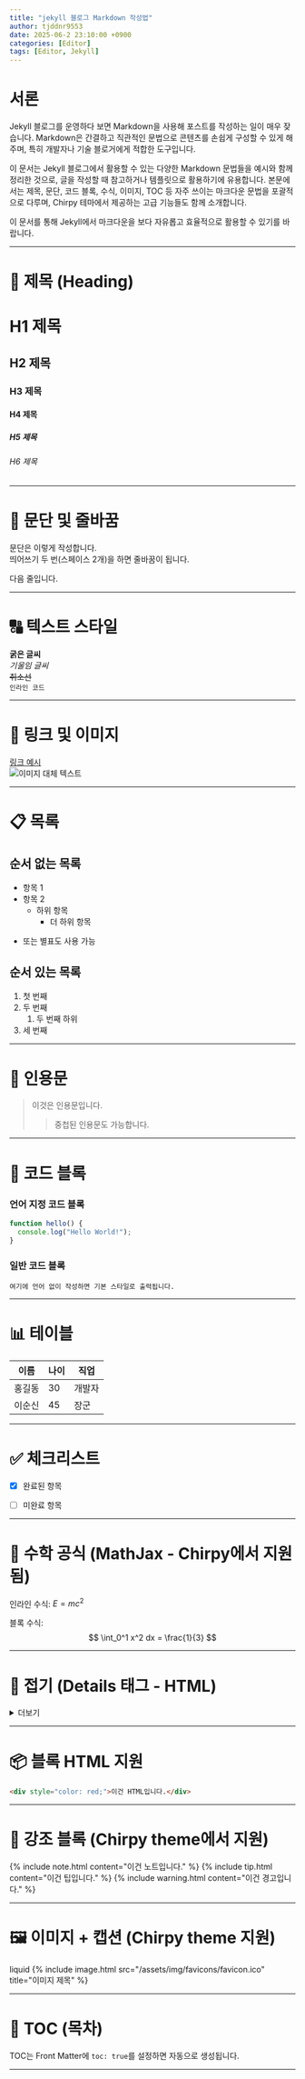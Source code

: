 ```yaml
---
title: "jekyll 블로그 Markdown 작성법"
author: tjddnr9553
date: 2025-06-2 23:10:00 +0900
categories: [Editor]
tags: [Editor, Jekyll]
---
```


# 서론


Jekyll 블로그를 운영하다 보면 Markdown을 사용해 포스트를 작성하는 일이 매우 잦습니다. Markdown은 간결하고 직관적인 문법으로 콘텐츠를 손쉽게 구성할 수 있게 해주며, 특히 개발자나 기술 블로거에게 적합한 도구입니다.

이 문서는 Jekyll 블로그에서 활용할 수 있는 다양한 Markdown 문법들을 예시와 함께 정리한 것으로, 글을 작성할 때 참고하거나 템플릿으로 활용하기에 유용합니다. 본문에서는 제목, 문단, 코드 블록, 수식, 이미지, TOC 등 자주 쓰이는 마크다운 문법을 포괄적으로 다루며, Chirpy 테마에서 제공하는 고급 기능들도 함께 소개합니다.

이 문서를 통해 Jekyll에서 마크다운을 보다 자유롭고 효율적으로 활용할 수 있기를 바랍니다.

---

# 📝 제목 (Heading)

# H1 제목
## H2 제목
### H3 제목
#### H4 제목
##### H5 제목
###### H6 제목


---

# 📄 문단 및 줄바꿈

문단은 이렇게 작성합니다.  
띄어쓰기 두 번(스페이스 2개)을 하면 줄바꿈이 됩니다.

다음 줄입니다.

---

# 🔠 텍스트 스타일


**굵은 글씨**  
_기울임 글씨_  
~~취소선~~  
`인라인 코드`


---
# 🔗 링크 및 이미지
[링크 예시](https://naver.com)  
![이미지 대체 텍스트](/assets/img/favicons/favicon.ico)


---

# 📋 목록

## 순서 없는 목록


- 항목 1
- 항목 2
  - 하위 항목
    - 더 하위 항목
* 또는 별표도 사용 가능


## 순서 있는 목록


1. 첫 번째
2. 두 번째
   1. 두 번째 하위
3. 세 번째


---

# 📑 인용문


> 이것은 인용문입니다.
>> 중첩된 인용문도 가능합니다.


---

# 📌 코드 블록

### 언어 지정 코드 블록

```javascript
function hello() {
  console.log("Hello World!");
}
```

### 일반 코드 블록

```
여기에 언어 없이 작성하면 기본 스타일로 출력됩니다.
```

---

# 📊 테이블


| 이름  | 나이 | 직업  |
|-----|----|-----|
| 홍길동 | 30 | 개발자 |
| 이순신 | 45 | 장군  |
---

# ✅ 체크리스트


- [x] 완료된 항목
- [ ] 미완료 항목


---

# 🔢 수학 공식 (MathJax - Chirpy에서 지원됨)


인라인 수식: $E = mc^2$

블록 수식:
$$
\int_0^1 x^2 dx = \frac{1}{3}
$$


---

# 📎 접기 (Details 태그 - HTML)


<details>
<summary>더보기</summary>

이곳은 접힌 내용입니다.

</details>


---

# 📦 블록 HTML 지원

```html
<div style="color: red;">이건 HTML입니다.</div>
```


---

# 🧩 강조 블록 (Chirpy theme에서 지원)


{% include note.html content="이건 노트입니다." %}
{% include tip.html content="이건 팁입니다." %}
{% include warning.html content="이건 경고입니다." %}


---

# 🖼️ 이미지 + 캡션 (Chirpy theme 지원)

liquid
{% include image.html src="/assets/img/favicons/favicon.ico" title="이미지 제목" %}


---

# 📌 TOC (목차)

TOC는 Front Matter에 `toc: true`를 설정하면 자동으로 생성됩니다.

---
